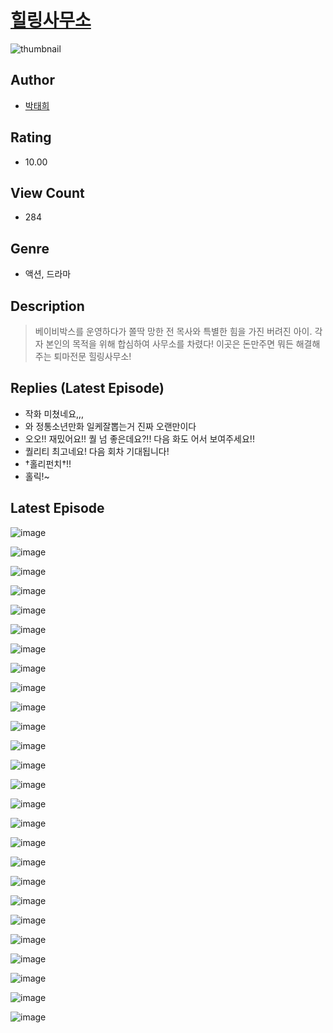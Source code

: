 # [힐링사무소](https://comic.naver.com/challenge/list?titleId=811328)
![thumbnail](https://image-comic.pstatic.net/user_contents_data/challenge_comic/2023/05/25/311635/upload_3703474446816000304_480x623.jpeg)

## Author
- [박태희](https://comic.naver.com/artistTitle?id=311635)

## Rating
- 10.00

## View Count
- 284

## Genre
- 액션, 드라마

## Description
> 베이비박스를 운영하다가 쫄딱 망한 전 목사와 특별한 힘을 가진 버려진 아이. 각자 본인의 목적을 위해 합심하여 사무소를 차렸다! 이곳은 돈만주면 뭐든 해결해주는 퇴마전문 힐링사무소!

## Replies (Latest Episode)
- 작화 미쳤네요,,,
- 와 정통소년만화 일케잘뽑는거 진짜 오랜만이다
- 오오!! 재밌어요!! 퀄 넘 좋은데요?!! 다음 화도 어서 보여주세요!!
- 퀄리티 최고네요! 다음 회차 기대됩니다!
- †홀리펀치†!!
- 홀릭!~

## Latest Episode
![image](https://image-comic.pstatic.net/user_contents_data/challenge_comic/2023/05/25/311635/upload_3618753563437774389.jpeg)

![image](https://image-comic.pstatic.net/user_contents_data/challenge_comic/2023/05/25/311635/upload_4062637613140488248.jpeg)

![image](https://image-comic.pstatic.net/user_contents_data/challenge_comic/2023/05/25/311635/upload_3763097458485834081.jpeg)

![image](https://image-comic.pstatic.net/user_contents_data/challenge_comic/2023/05/25/311635/upload_4121409593378355248.jpeg)

![image](https://image-comic.pstatic.net/user_contents_data/challenge_comic/2023/05/25/311635/upload_7234526361161381686.jpeg)

![image](https://image-comic.pstatic.net/user_contents_data/challenge_comic/2023/05/25/311635/upload_3703758133670393956.jpeg)

![image](https://image-comic.pstatic.net/user_contents_data/challenge_comic/2023/05/25/311635/upload_7365416408612747364.jpeg)

![image](https://image-comic.pstatic.net/user_contents_data/challenge_comic/2023/05/25/311635/upload_7089337847859327543.jpeg)

![image](https://image-comic.pstatic.net/user_contents_data/challenge_comic/2023/05/25/311635/upload_3618134765940650803.jpeg)

![image](https://image-comic.pstatic.net/user_contents_data/challenge_comic/2023/05/25/311635/upload_3846748289453472054.jpeg)

![image](https://image-comic.pstatic.net/user_contents_data/challenge_comic/2023/05/25/311635/upload_3919318268797858146.jpeg)

![image](https://image-comic.pstatic.net/user_contents_data/challenge_comic/2023/05/25/311635/upload_4121975866867869030.jpeg)

![image](https://image-comic.pstatic.net/user_contents_data/challenge_comic/2023/05/25/311635/upload_7076618899276574776.jpeg)

![image](https://image-comic.pstatic.net/user_contents_data/challenge_comic/2023/05/25/311635/upload_7005177908728969060.jpeg)

![image](https://image-comic.pstatic.net/user_contents_data/challenge_comic/2023/05/25/311635/upload_3486972910708876855.jpeg)

![image](https://image-comic.pstatic.net/user_contents_data/challenge_comic/2023/05/25/311635/upload_4135492151194957362.jpeg)

![image](https://image-comic.pstatic.net/user_contents_data/challenge_comic/2023/05/25/311635/upload_3834589912089638241.jpeg)

![image](https://image-comic.pstatic.net/user_contents_data/challenge_comic/2023/05/25/311635/upload_3774970198988448610.jpeg)

![image](https://image-comic.pstatic.net/user_contents_data/challenge_comic/2023/05/25/311635/upload_7076336307625289268.jpeg)

![image](https://image-comic.pstatic.net/user_contents_data/challenge_comic/2023/05/25/311635/upload_3906083452434657382.jpeg)

![image](https://image-comic.pstatic.net/user_contents_data/challenge_comic/2023/05/25/311635/upload_7364620581271003492.jpeg)

![image](https://image-comic.pstatic.net/user_contents_data/challenge_comic/2023/05/25/311635/upload_3847306880786916406.jpeg)

![image](https://image-comic.pstatic.net/user_contents_data/challenge_comic/2023/05/25/311635/upload_3474022858531878194.jpeg)

![image](https://image-comic.pstatic.net/user_contents_data/challenge_comic/2023/05/25/311635/upload_3761130427019060275.jpeg)

![image](https://image-comic.pstatic.net/user_contents_data/challenge_comic/2023/05/25/311635/upload_4062864996457525814.jpeg)

![image](https://image-comic.pstatic.net/user_contents_data/challenge_comic/2023/05/25/311635/upload_7291720756967585847.jpeg)

